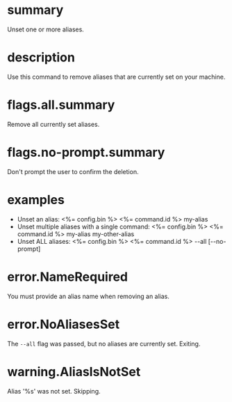 # summary

Unset one or more aliases.

# description

Use this command to remove aliases that are currently set on your machine.

# flags.all.summary

Remove all currently set aliases.

# flags.no-prompt.summary

Don't prompt the user to confirm the deletion.

# examples

- Unset an alias:
  <%= config.bin %> <%= command.id %> my-alias
- Unset multiple aliases with a single command:
  <%= config.bin %> <%= command.id %> my-alias my-other-alias
- Unset ALL aliases:
  <%= config.bin %> <%= command.id %> --all [--no-prompt]

# error.NameRequired

You must provide an alias name when removing an alias.

# error.NoAliasesSet

The `--all` flag was passed, but no aliases are currently set. Exiting.

# warning.AliasIsNotSet

Alias '%s' was not set. Skipping.
